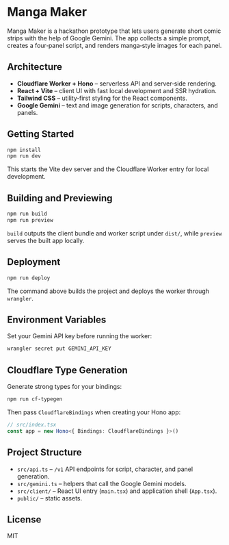 # Manga Maker

Manga Maker is a hackathon prototype that lets users generate short comic strips with the help of Google Gemini.  The app collects a simple prompt, creates a four‑panel script, and renders manga‑style images for each panel.

## Architecture
- **Cloudflare Worker + Hono** – serverless API and server‑side rendering.
- **React + Vite** – client UI with fast local development and SSR hydration.
- **Tailwind CSS** – utility‑first styling for the React components.
- **Google Gemini** – text and image generation for scripts, characters, and panels.

## Getting Started
```bash
npm install
npm run dev
```
This starts the Vite dev server and the Cloudflare Worker entry for local development.

## Building and Previewing
```bash
npm run build
npm run preview
```
`build` outputs the client bundle and worker script under `dist/`, while `preview` serves the built app locally.

## Deployment
```bash
npm run deploy
```
The command above builds the project and deploys the worker through `wrangler`.

## Environment Variables
Set your Gemini API key before running the worker:
```bash
wrangler secret put GEMINI_API_KEY
```

## Cloudflare Type Generation
Generate strong types for your bindings:
```bash
npm run cf-typegen
```
Then pass `CloudflareBindings` when creating your Hono app:
```ts
// src/index.tsx
const app = new Hono<{ Bindings: CloudflareBindings }>()
```

## Project Structure
- `src/api.ts` – `/v1` API endpoints for script, character, and panel generation.
- `src/gemini.ts` – helpers that call the Google Gemini models.
- `src/client/` – React UI entry (`main.tsx`) and application shell (`App.tsx`).
- `public/` – static assets.

## License
MIT
